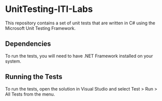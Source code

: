 # UnitTesting-ITI-Labs
This repository contains a set of unit tests that are written in C# using the Microsoft Unit Testing Framework.
## Dependencies
To run the tests, you will need to have .NET Framework installed on your system.
## Running the Tests
To run the tests, open the solution in Visual Studio and select Test > Run > All Tests from the menu.
